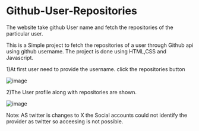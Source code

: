 # Github-User-Repositories
The website take github User name and fetch the repositories of the particular user.

This is a Simple project to fetch the repositories of a user through Github api using github username.
The project is done using HTML,CSS and Javascript.

1)At first user need to provide the username. click the repositories button


![image](https://github.com/Muralidhar-leo/Github-User-Repositories/assets/129084859/78e5a9f0-3ec6-4f70-9333-8e020eac35e1)



2)The User profile along with repositories are shown.

![image](https://github.com/Muralidhar-leo/Github-User-Repositories/assets/129084859/c84ee5b3-9a76-4efd-9e8a-60c0158d9394)


Note: AS twitter is changes to X the Social accounts could not identify the provider as twitter so acceesing is not possible.



